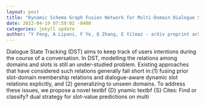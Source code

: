 ```yaml
--- 
layout: post 
title: "Dynamic Schema Graph Fusion Network for Multi-Domain Dialogue State Tracking" 
date: 2022-04-19 07:59:02 -0400 
categories: jekyll update 
author: "Y Feng, A Lipani, F Ye, Q Zhang, E Yilmaz - arXiv preprint arXiv:2204.06677, 2022" 
--- 
```

Dialogue State Tracking (DST) aims to keep track of users intentions during the course of a conversation. In DST, modelling the relations among domains and slots is still an under-studied problem. Existing approaches that have considered such relations generally fall short in:(1) fusing prior slot-domain membership relations and dialogue-aware dynamic slot relations explicitly, and (2) generalizing to unseen domains. To address these issues, we propose a novel textbf {D} ynamic textbf {S} Cites: Find or classify? dual strategy for slot-value predictions on multi